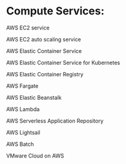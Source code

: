 # Compute Services:



AWS EC2 service

AWS EC2 auto scaling service

AWS Elastic Container Service

AWS Elastic Container Service for Kubernetes

AWS Elastic Container Registry 

AWS Fargate

AWS Elastic Beanstalk 

AWS Lambda

AWS Serverless Application Repository 

AWS Lightsail 

AWS Batch

VMware Cloud on AWS



